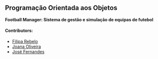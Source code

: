 ## Programação Orientada aos Objetos
 **Football Manager: Sistema de gestão e simulação de equipas de
futebol**

#### Contributors:
 - [Filipa Rebelo](https://github.com/Filipagit)
 - [Joana Oliveira](https://github.com/joanaaVO)
 - [José Fernandes](https://github.com/jpdiasfernandes)
